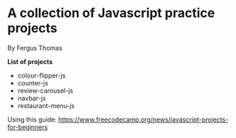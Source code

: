 # A collection of Javascript practice projects

By Fergus Thomas

**List of projects**

- colour-flipper-js
- counter-js
- review-carousel-js
- navbar-js
- restaurant-menu-js

Using this guide: https://www.freecodecamp.org/news/javascript-projects-for-beginners

